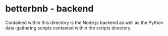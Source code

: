# betterbnb - backend
Contained within this directory is the Node.js backend as well as the Python data-gathering scripts contained within the scripts
directory.
